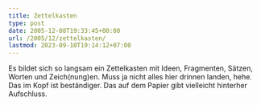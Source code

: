 ```yaml
---
title: Zettelkasten
type: post
date: 2005-12-08T19:33:45+00:00
url: /2005/12/zettelkasten/
lastmod: 2023-09-10T19:14:12+07:00
---
```

Es bildet sich so langsam ein Zettelkasten mit Ideen, Fragmenten, Sätzen, Worten und Zeich(nung)en. Muss ja nicht alles hier drinnen landen, hehe. Das im Kopf ist beständiger. Das auf dem Papier gibt vielleicht hinterher Aufschluss.
